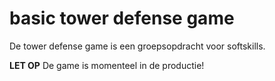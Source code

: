 # basic tower defense game
De tower defense game is een groepsopdracht voor softskills. 

**LET OP** De game is momenteel in de productie!

